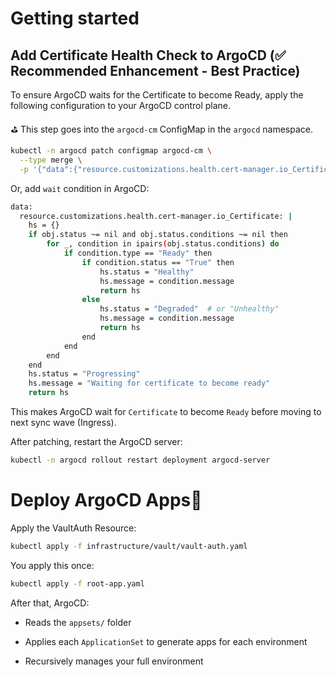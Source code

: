 Getting started
===

Add Certificate Health Check to ArgoCD (✅ Recommended Enhancement - Best Practice)
---

To ensure ArgoCD waits for the Certificate to become Ready, apply the following configuration to your ArgoCD control plane.

⛳️ This step goes into the `argocd-cm` ConfigMap in the `argocd` namespace.


```sh
kubectl -n argocd patch configmap argocd-cm \
  --type merge \
  -p '{"data":{"resource.customizations.health.cert-manager.io_Certificate":"hs = {}\nif obj.status ~= nil and obj.status.conditions ~= nil then\n  for _, condition in ipairs(obj.status.conditions) do\n    if condition.type == \"Ready\" then\n      if condition.status == \"True\" then\n        hs.status = \"Healthy\"\n        hs.message = condition.message\n        return hs\n      else\n        hs.status = \"Degraded\"\n        hs.message = condition.message\n        return hs\n      end\n    end\n  end\nend\nhs.status = \"Progressing\"\nhs.message = \"Waiting for certificate to become ready\"\nreturn hs"}}'
```

Or, add `wait` condition in ArgoCD:

```sh
data:
  resource.customizations.health.cert-manager.io_Certificate: |
    hs = {}
    if obj.status ~= nil and obj.status.conditions ~= nil then
        for _, condition in ipairs(obj.status.conditions) do
            if condition.type == "Ready" then
                if condition.status == "True" then
                    hs.status = "Healthy"
                    hs.message = condition.message
                    return hs
                else
                    hs.status = "Degraded"  # or "Unhealthy"
                    hs.message = condition.message
                    return hs
                end
            end
        end
    end
    hs.status = "Progressing"
    hs.message = "Waiting for certificate to become ready"
    return hs
```

This makes ArgoCD wait for `Certificate` to become `Ready` before moving to next sync wave (Ingress).

After patching, restart the ArgoCD server:

```sh
kubectl -n argocd rollout restart deployment argocd-server
```

Deploy ArgoCD Apps🚀
===

Apply the VaultAuth Resource:

```sh
kubectl apply -f infrastructure/vault/vault-auth.yaml
```

You apply this once:

```sh
kubectl apply -f root-app.yaml
```

After that, ArgoCD:
* Reads the `appsets/` folder

* Applies each `ApplicationSet` to generate apps for each environment

* Recursively manages your full environment
